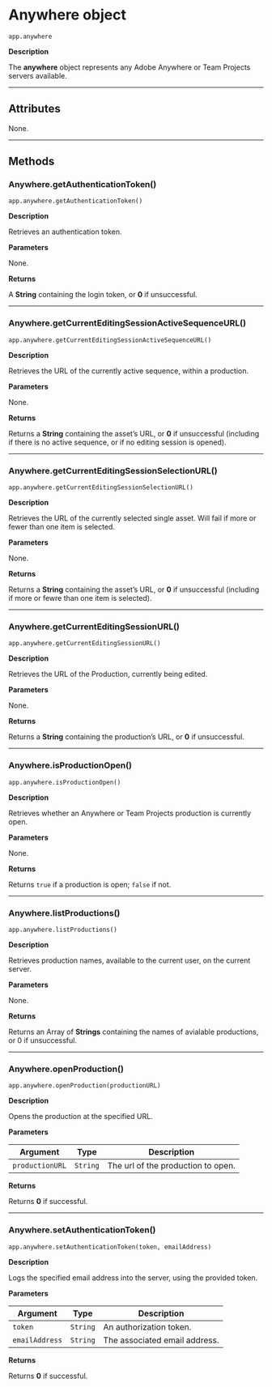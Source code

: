 <a id="anywhere"></a>

# Anywhere object

`app.anywhere`

**Description**

The **anywhere** object represents any Adobe Anywhere or Team Projects servers available.

---

## Attributes

None.

---

## Methods

<a id="anywhere-getauthenticationtoken"></a>

### Anywhere.getAuthenticationToken()

`app.anywhere.getAuthenticationToken()`

**Description**

Retrieves an authentication token.

**Parameters**

None.

**Returns**

A **String** containing the login token, or **0** if unsuccessful.

---

<a id="anywhere-getcurrenteditingsessionactivesequenceurl"></a>

### Anywhere.getCurrentEditingSessionActiveSequenceURL()

`app.anywhere.getCurrentEditingSessionActiveSequenceURL()`

**Description**

Retrieves the URL of the currently active sequence, within a production.

**Parameters**

None.

**Returns**

Returns a **String** containing the asset’s URL, or **0** if unsuccessful (including if there is no active sequence, or if no editing session is opened).

---

<a id="anywhere-getcurrenteditingsessionselectionurl"></a>

### Anywhere.getCurrentEditingSessionSelectionURL()

`app.anywhere.getCurrentEditingSessionSelectionURL()`

**Description**

Retrieves the URL of the currently selected single asset. Will fail if more or fewer than one item is selected.

**Parameters**

None.

**Returns**

Returns a **String** containing the asset’s URL, or **0** if unsuccessful (including if more or fewre than one item is selected).

---

<a id="anywhere-getcurrenteditingsessionurl"></a>

### Anywhere.getCurrentEditingSessionURL()

`app.anywhere.getCurrentEditingSessionURL()`

**Description**

Retrieves the URL of the Production, currently being edited.

**Parameters**

None.

**Returns**

Returns a **String** containing the production’s URL, or **0** if unsuccessful.

---

<a id="anywhere-isproductionopen"></a>

### Anywhere.isProductionOpen()

`app.anywhere.isProductionOpen()`

**Description**

Retrieves whether an Anywhere or Team Projects production is currently open.

**Parameters**

None.

**Returns**

Returns `true` if a production is open; `false` if not.

---

<a id="anywhere-listproductions"></a>

### Anywhere.listProductions()

`app.anywhere.listProductions()`

**Description**

Retrieves production names, available to the current user, on the current server.

**Parameters**

None.

**Returns**

Returns an Array of **Strings** containing the names of avialable productions, or 0 if unsuccessful.

---

<a id="anywhere-openproduction"></a>

### Anywhere.openProduction()

`app.anywhere.openProduction(productionURL)`

**Description**

Opens the production at the specified URL.

**Parameters**

| Argument        | Type     | Description                        |
|-----------------|----------|------------------------------------|
| `productionURL` | `String` | The url of the production to open. |

**Returns**

Returns **0** if successful.

---

<a id="anywhere-setauthenticationtoken"></a>

### Anywhere.setAuthenticationToken()

`app.anywhere.setAuthenticationToken(token, emailAddress)`

**Description**

Logs the specified email address into the server, using the provided token.

**Parameters**

| Argument       | Type     | Description                   |
|----------------|----------|-------------------------------|
| `token`        | `String` | An authorization token.       |
| `emailAddress` | `String` | The associated email address. |

**Returns**

Returns **0** if successful.
